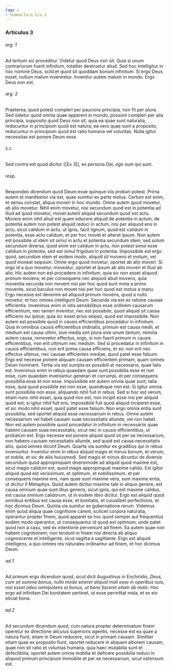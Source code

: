 ```yaml
---
tags : 
- Summa/Ia/q.2/a.3
---
```


### Articulus 3

###### arg. 1
Ad tertium sic proceditur. Videtur quod Deus non sit. Quia si unum contrariorum fuerit infinitum, totaliter destruetur aliud. Sed hoc intelligitur in hoc nomine Deus, scilicet quod sit quoddam bonum infinitum. Si ergo Deus esset, nullum malum inveniretur. Invenitur autem malum in mundo. Ergo Deus non est.

###### arg. 2
Praeterea, quod potest compleri per pauciora principia, non fit per plura. Sed videtur quod omnia quae apparent in mundo, possunt compleri per alia principia, supposito quod Deus non sit, quia ea quae sunt naturalia, reducuntur in principium quod est natura; ea vero quae sunt a proposito, reducuntur in principium quod est ratio humana vel voluntas. Nulla igitur necessitas est ponere Deum esse.

###### s.c.
Sed contra est quod dicitur [[Ex 3]], ex persona Dei, *ego sum qui sum*.

###### resp.
Respondeo dicendum quod Deum esse quinque viis probari potest. Prima autem et manifestior via est, quae sumitur ex parte motus. Certum est enim, et sensu constat, aliqua moveri in hoc mundo. Omne autem quod movetur, ab alio movetur. Nihil enim movetur, nisi secundum quod est in potentia ad illud ad quod movetur, movet autem aliquid secundum quod est actu. Movere enim nihil aliud est quam educere aliquid de potentia in actum, de potentia autem non potest aliquid reduci in actum, nisi per aliquod ens in actu, sicut calidum in actu, ut ignis, facit lignum, quod est calidum in potentia, esse actu calidum, et per hoc movet et alterat ipsum. Non autem est possibile ut idem sit simul in actu et potentia secundum idem, sed solum secundum diversa, quod enim est calidum in actu, non potest simul esse calidum in potentia, sed est simul frigidum in potentia. Impossibile est ergo quod, secundum idem et eodem modo, aliquid sit movens et motum, vel quod moveat seipsum. Omne ergo quod movetur, oportet ab alio moveri. Si ergo id a quo movetur, moveatur, oportet et ipsum ab alio moveri et illud ab alio. Hic autem non est procedere in infinitum, quia sic non esset aliquod primum movens; et per consequens nec aliquod aliud movens, quia moventia secunda non movent nisi per hoc quod sunt mota a primo movente, sicut baculus non movet nisi per hoc quod est motus a manu. Ergo necesse est devenire ad aliquod primum movens, quod a nullo movetur, et hoc omnes intelligunt Deum. Secunda via est ex ratione causae efficientis. Invenimus enim in istis sensibilibus esse ordinem causarum efficientium, nec tamen invenitur, nec est possibile, quod aliquid sit causa efficiens sui ipsius; quia sic esset prius seipso, quod est impossibile. Non autem est possibile quod in causis efficientibus procedatur in infinitum. Quia in omnibus causis efficientibus ordinatis, primum est causa medii, et medium est causa ultimi, sive media sint plura sive unum tantum, remota autem causa, removetur effectus, ergo, si non fuerit primum in causis efficientibus, non erit ultimum nec medium. Sed si procedatur in infinitum in causis efficientibus, non erit prima causa efficiens, et sic non erit nec effectus ultimus, nec causae efficientes mediae, quod patet esse falsum. Ergo est necesse ponere aliquam causam efficientem primam, quam omnes Deum nominant. Tertia via est sumpta ex possibili et necessario, quae talis est. Invenimus enim in rebus quaedam quae sunt possibilia esse et non esse, cum quaedam inveniantur generari et corrumpi, et per consequens possibilia esse et non esse. Impossibile est autem omnia quae sunt, talia esse, quia quod possibile est non esse, quandoque non est. Si igitur omnia sunt possibilia non esse, aliquando nihil fuit in rebus. Sed si hoc est verum, etiam nunc nihil esset, quia quod non est, non incipit esse nisi per aliquid quod est; si igitur nihil fuit ens, impossibile fuit quod aliquid inciperet esse, et sic modo nihil esset, quod patet esse falsum. Non ergo omnia entia sunt possibilia, sed oportet aliquid esse necessarium in rebus. Omne autem necessarium vel habet causam suae necessitatis aliunde, vel non habet. Non est autem possibile quod procedatur in infinitum in necessariis quae habent causam suae necessitatis, sicut nec in causis efficientibus, ut probatum est. Ergo necesse est ponere aliquid quod sit per se necessarium, non habens causam necessitatis aliunde, sed quod est causa necessitatis aliis, quod omnes dicunt Deum. Quarta via sumitur ex gradibus qui in rebus inveniuntur. Invenitur enim in rebus aliquid magis et minus bonum, et verum, et nobile, et sic de aliis huiusmodi. Sed magis et minus dicuntur de diversis secundum quod appropinquant diversimode ad aliquid quod maxime est, sicut magis calidum est, quod magis appropinquat maxime calido. Est igitur aliquid quod est verissimum, et optimum, et nobilissimum, et per consequens maxime ens, nam quae sunt maxime vera, sunt maxime entia, ut dicitur II Metaphys. Quod autem dicitur maxime tale in aliquo genere, est causa omnium quae sunt illius generis, sicut ignis, qui est maxime calidus, est causa omnium calidorum, ut in eodem libro dicitur. Ergo est aliquid quod omnibus entibus est causa esse, et bonitatis, et cuiuslibet perfectionis, et hoc dicimus Deum. Quinta via sumitur ex gubernatione rerum. Videmus enim quod aliqua quae cognitione carent, scilicet corpora naturalia, operantur propter finem, quod apparet ex hoc quod semper aut frequentius eodem modo operantur, ut consequantur id quod est optimum; unde patet quod non a casu, sed ex intentione perveniunt ad finem. Ea autem quae non habent cognitionem, non tendunt in finem nisi directa ab aliquo cognoscente et intelligente, sicut sagitta a sagittante. Ergo est aliquid intelligens, a quo omnes res naturales ordinantur ad finem, et hoc dicimus Deum.

###### ad 1
Ad primum ergo dicendum quod, sicut dicit Augustinus in Enchiridio, *Deus, cum sit summe bonus, nullo modo sineret aliquid mali esse in operibus suis, nisi esset adeo omnipotens et bonus, ut bene faceret etiam de malo*. Hoc ergo ad infinitam Dei bonitatem pertinet, ut esse permittat mala, et ex eis eliciat bona.

###### ad 2
Ad secundum dicendum quod, cum natura propter determinatum finem operetur ex directione alicuius superioris agentis, necesse est ea quae a natura fiunt, etiam in Deum reducere, sicut in primam causam. Similiter etiam quae ex proposito fiunt, oportet reducere in aliquam altiorem causam, quae non sit ratio et voluntas humana, quia haec mutabilia sunt et defectibilia; oportet autem omnia mobilia et deficere possibilia reduci in aliquod primum principium immobile et per se necessarium, sicut ostensum est.

